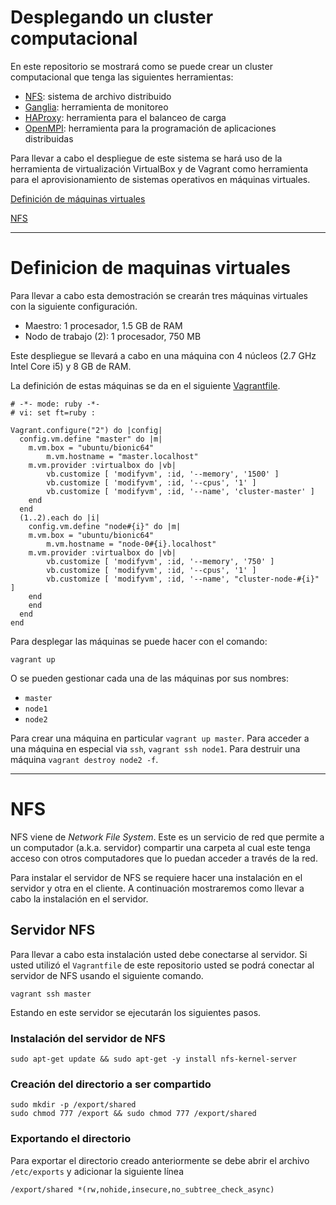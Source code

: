# Desplegando un cluster computacional

En este repositorio se mostrará como se puede crear un cluster computacional que tenga las siguientes herramientas:

* [NFS](https://en.wikipedia.org/wiki/Network_File_System): sistema de archivo distribuido
* [Ganglia](http://ganglia.sourceforge.net/): herramienta de monitoreo
* [HAProxy](http://www.haproxy.org/): herramienta para el balanceo de carga
* [OpenMPI](https://www.open-mpi.org/): herramienta para la programación de aplicaciones distribuidas

Para llevar a cabo el despliegue de este sistema se hará uso de la herramienta de virtualización VirtualBox y de Vagrant como herramienta para el aprovisionamiento de sistemas operativos en máquinas virtuales.

[Definición de máquinas virtuales](#definicion-de-maquinas-virtuales)

[NFS](#nfs)


---

# Definicion de maquinas virtuales

Para llevar a cabo esta demostración se crearán tres máquinas virtuales con la siguiente configuración. 

* Maestro: 1 procesador, 1.5 GB de RAM
* Nodo de trabajo (2): 1 procesador, 750 MB

Este despliegue se llevará a cabo en una máquina con 4 núcleos (2.7 GHz Intel Core i5) y 8 GB de RAM.

La definición de estas máquinas se da en el siguiente [Vagrantfile](https://raw.githubusercontent.com/josanabr/computational_cluster/01-DefVMs/Vagrantfile).

```
# -*- mode: ruby -*-
# vi: set ft=ruby :

Vagrant.configure("2") do |config|
  config.vm.define "master" do |m|
  	m.vm.box = "ubuntu/bionic64"
        m.vm.hostname = "master.localhost"
  	m.vm.provider :virtualbox do |vb|
		vb.customize [ 'modifyvm', :id, '--memory', '1500' ]
		vb.customize [ 'modifyvm', :id, '--cpus', '1' ]
		vb.customize [ 'modifyvm', :id, '--name', 'cluster-master' ]
  	end
  end
  (1..2).each do |i|
    config.vm.define "node#{i}" do |m|
  	m.vm.box = "ubuntu/bionic64"
        m.vm.hostname = "node-0#{i}.localhost"
  	m.vm.provider :virtualbox do |vb|
		vb.customize [ 'modifyvm', :id, '--memory', '750' ]
		vb.customize [ 'modifyvm', :id, '--cpus', '1' ]
		vb.customize [ 'modifyvm', :id, '--name', "cluster-node-#{i}" ]
  	end
    end
  end
end
```

Para desplegar las máquinas se puede hacer con el comando:

```
vagrant up
```

O se pueden gestionar cada una de las máquinas por sus nombres:

* `master`
* `node1`
* `node2`

Para crear una máquina en particular `vagrant up master`.
Para acceder a una máquina en especial via `ssh`, `vagrant ssh node1`.
Para destruir una máquina `vagrant destroy node2 -f`.

---

# NFS

NFS viene de *Network File System*. 
Este es un servicio de red que permite a un computador (a.k.a. servidor) compartir una carpeta al cual este tenga acceso con otros computadores que lo puedan acceder a través de la red.

Para instalar el servidor de NFS se requiere hacer una instalación en el servidor y otra en el cliente.
A continuación mostraremos como llevar a cabo la instalación en el servidor.

## Servidor NFS

Para llevar a cabo esta instalación usted debe conectarse al servidor. 
Si usted utilizó el `Vagrantfile` de este repositorio usted se podrá conectar al servidor de NFS usando el siguiente comando.

```
vagrant ssh master
```

Estando en este servidor se ejecutarán los siguientes pasos.

### Instalación del servidor de NFS

```
sudo apt-get update && sudo apt-get -y install nfs-kernel-server
```

### Creación del directorio a ser compartido

```
sudo mkdir -p /export/shared
sudo chmod 777 /export && sudo chmod 777 /export/shared
```

### Exportando el directorio 

Para exportar el directorio creado anteriormente se debe abrir el archivo `/etc/exports` y adicionar la siguiente línea

```
/export/shared *(rw,nohide,insecure,no_subtree_check_async)
```

